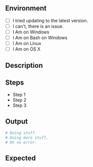 ## Environment

<!--
  If this is a security related bug, please email the maintainer of this
  repository (found via `CODEOWNERS`) and let them know in private... all
  security issues are handled promptly and quickly, however an early
  release could severely impact people.
-->

-   [ ] I tried updating to the latest version.
-   [ ] I can't, there is an issue.
-   [ ] I Am on Windows
-   [ ] I Am on Bash on Windows
-   [ ] I Am on Linux
-   [ ] I Am on OS X

## Description

<!--
  Replace this with a description of your issue.  Try to be as
  detailed as you can, because the lack of a detailed description
  will not help us reproduce it, and if we cannot reproduce and
  you do not answer, your ticket could be closed.
-->

## Steps

-   Step 1
-   Step 2
-   Step 3

## Output

```sh
# Doing stuff.
# Doing more stuff.
# Oh no error.
```

## Expected

<!--
  Replace this with what you expected to happen.
  Sometimes there are bugs, sometimes it's just a feature,
  but it's always nice to know what you wanted.
-->
